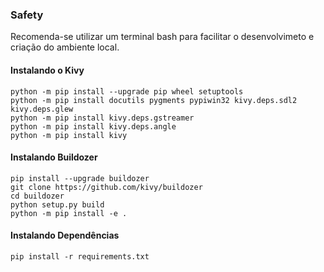 ### Safety

Recomenda-se utilizar um terminal bash para facilitar o desenvolvimeto e criação do ambiente local.

#### Instalando o Kivy

	python -m pip install --upgrade pip wheel setuptools
	python -m pip install docutils pygments pypiwin32 kivy.deps.sdl2 kivy.deps.glew
	python -m pip install kivy.deps.gstreamer
	python -m pip install kivy.deps.angle
	python -m pip install kivy 
    
#### Instalando Buildozer

    pip install --upgrade buildozer
    git clone https://github.com/kivy/buildozer
    cd buildozer
    python setup.py build
    python -m pip install -e .

#### Instalando Dependências

	pip install -r requirements.txt